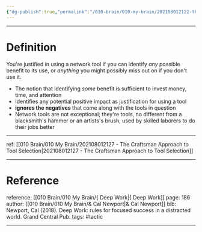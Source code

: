 ```yaml
---
{"dg-publish":true,"permalink":"/010-brain/010-my-brain/202108012122-the-any-benefit-approach-to-tool-selection/","created":"2021-08-01T21:22:54.000-04:00","updated":"2025-03-21T15:49:32.508-04:00"}
---
```


---

# Definition
You're justified in using a network tool if you can identify _any_ possible benefit to its use, or _anything_ you might possibly miss out on if you don't use it.

-   The notion that identifying _some_ benefit is sufficient to invest money, time, and attention
-   Identifies any potential positive impact as justification for using a tool
-   **ignores the negatives** that come along with the tools in question
-   Network tools are not exceptional; they're tools, no different from a blacksmith's hammer or an artists's brush, used by skilled laborers to do their jobs better

---

ref: [[010 Brain/010 My Brain/202108012127 - The Craftsman Approach to Tool Selection\|202108012127 - The Craftsman Approach to Tool Selection]]

---
# Reference
reference: [[010 Brain/010 My Brain/{ Deep Work\|{ Deep Work]]
page: 186
author: [[010 Brain/010 My Brain/& Cal Newport\|& Cal Newport]]
bib: Newport, Cal (2018). Deep Work: rules for focused success in a distracted world. Grand Central Pub.
tags: #tactic 

---